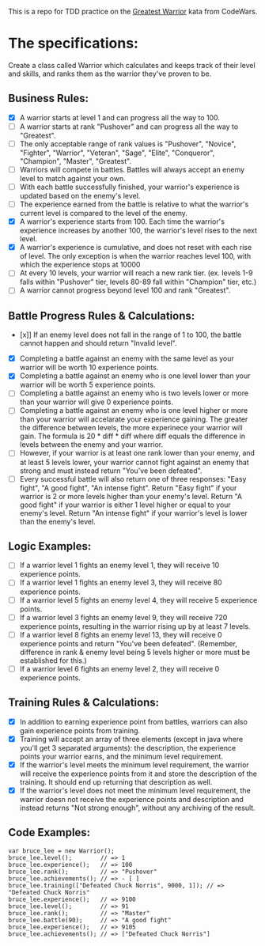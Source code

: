 This is a repo for TDD practice on the [Greatest Warrior](https://www.codewars.com/kata/5941c545f5c394fef900000c) kata from CodeWars.


# The specifications:

Create a class called Warrior which calculates and keeps track of their level and skills, and ranks them as the warrior they've proven to be.

## Business Rules:

- [x] A warrior starts at level 1 and can progress all the way to 100.
- [ ] A warrior starts at rank "Pushover" and can progress all the way to "Greatest".
- [ ] The only acceptable range of rank values is "Pushover", "Novice", "Fighter", "Warrior", "Veteran", "Sage", "Elite", "Conqueror", "Champion", "Master", "Greatest".
- [ ] Warriors will compete in battles. Battles will always accept an enemy level to match against your own.
- [ ] With each battle successfully finished, your warrior's experience is updated based on the enemy's level.
- [ ] The experience earned from the battle is relative to what the warrior's current level is compared to the level of the enemy.
- [x] A warrior's experience starts from 100. Each time the warrior's experience increases by another 100, the warrior's level rises to the next level.
- [x] A warrior's experience is cumulative, and does not reset with each rise of level. The only exception is when the warrior reaches level 100, with which the experience stops at 10000
- [ ] At every 10 levels, your warrior will reach a new rank tier. (ex. levels 1-9 falls within "Pushover" tier, levels 80-89 fall within "Champion" tier, etc.)
- [ ] A warrior cannot progress beyond level 100 and rank "Greatest".

## Battle Progress Rules & Calculations:

- [x]] If an enemy level does not fall in the range of 1 to 100, the battle cannot happen and should return "Invalid level".
- [x] Completing a battle against an enemy with the same level as your warrior will be worth 10 experience points.
- [x] Completing a battle against an enemy who is one level lower than your warrior will be worth 5 experience points.
- [ ] Completing a battle against an enemy who is two levels lower or more than your warrior will give 0 experience points.
- [ ] Completing a battle against an enemy who is one level higher or more than your warrior will accelarate your experience gaining. The greater the difference between levels, the more experinece your warrior will gain. The formula is 20 * diff * diff where diff equals the difference in levels between the enemy and your warrior.
- [ ] However, if your warrior is at least one rank lower than your enemy, and at least 5 levels lower, your warrior cannot fight against an enemy that strong and must instead return "You've been defeated".
- [ ] Every successful battle will also return one of three responses: "Easy fight", "A good fight", "An intense fight". Return "Easy fight" if your warrior is 2 or more levels higher than your enemy's level. Return "A good fight" if your warrior is either 1 level higher or equal to your enemy's level. Return "An intense fight" if your warrior's level is lower than the enemy's level.

## Logic Examples:

- [ ] If a warrior level 1 fights an enemy level 1, they will receive 10 experience points.
- [ ] If a warrior level 1 fights an enemy level 3, they will receive 80 experience points.
- [ ] If a warrior level 5 fights an enemy level 4, they will receive 5 experience points.
- [ ] If a warrior level 3 fights an enemy level 9, they will receive 720 experience points, resulting in the warrior rising up by at least 7 levels.
- [ ] If a warrior level 8 fights an enemy level 13, they will receive 0 experience points and return "You've been defeated". (Remember, difference in rank & enemy level being 5 levels higher or more must be established for this.)
- [ ] If a warrior level 6 fights an enemy level 2, they will receive 0 experience points.

## Training Rules & Calculations:

- [x] In addition to earning experience point from battles, warriors can also gain experience points from training.
- [x] Training will accept an array of three elements (except in java where you'll get 3 separated arguments): the description, the experience points your warrior earns, and the minimum level requirement.
- [x] If the warrior's level meets the minimum level requirement, the warrior will receive the experience points from it and store the description of the training. It should end up returning that description as well.
- [x] If the warrior's level does not meet the minimum level requirement, the warrior doesn not receive the experience points and description and instead returns "Not strong enough", without any archiving of the result.

## Code Examples:
```
var bruce_lee = new Warrior();
bruce_lee.level();        // => 1
bruce_lee.experience();   // => 100
bruce_lee.rank();         // => "Pushover"
bruce_lee.achievements(); // => - [ ]
bruce_lee.training(["Defeated Chuck Norris", 9000, 1]); // => "Defeated Chuck Norris"
bruce_lee.experience();   // => 9100
bruce_lee.level();        // => 91
bruce_lee.rank();         // => "Master"
bruce_lee.battle(90);     // => "A good fight"
bruce_lee.experience();   // => 9105
bruce_lee.achievements(); // => ["Defeated Chuck Norris"]
```